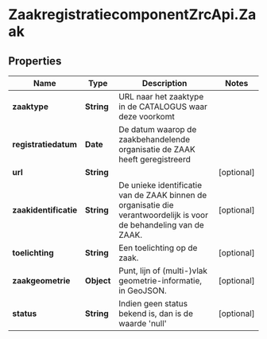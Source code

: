 # ZaakregistratiecomponentZrcApi.Zaak

## Properties
Name | Type | Description | Notes
------------ | ------------- | ------------- | -------------
**zaaktype** | **String** | URL naar het zaaktype in de CATALOGUS waar deze voorkomt | 
**registratiedatum** | **Date** | De datum waarop de zaakbehandelende organisatie de ZAAK heeft geregistreerd | 
**url** | **String** |  | [optional] 
**zaakidentificatie** | **String** | De unieke identificatie van de ZAAK binnen de organisatie die verantwoordelijk is voor de behandeling van de ZAAK. | [optional] 
**toelichting** | **String** | Een toelichting op de zaak. | [optional] 
**zaakgeometrie** | **Object** | Punt, lijn of (multi-)vlak geometrie-informatie, in GeoJSON. | [optional] 
**status** | **String** | Indien geen status bekend is, dan is de waarde &#39;null&#39; | [optional] 


